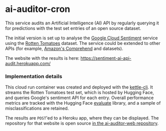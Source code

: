 # ai-auditor-cron

This service audits an Artificial Intelligence (AI) API by regularly querying it for predictions with the test set entries of an open source dataset.

The initial version is set up to analyse the [Google Cloud Sentiment](https://cloud.google.com/natural-language/docs/analyzing-sentiment) service using the [Rotten Tomatoes](https://huggingface.co/datasets/rotten_tomatoes) dataset. The service could be extended to other APIs (for example, [Amazon's Comprehend](https://docs.aws.amazon.com/comprehend/latest/dg/how-sentiment.html) and datasets).

The website with the results is here: https://sentiment-ai-api-audit.herokuapp.com/

### Implementation details

This cloud run container was created and deployed with the [kettle-cli](https://github.com/nlathia/kettle-cli). It streams the Rotten Tomatoes test set, which is hosted by Hugging Face, and queries Google's sentiment API for each entry. Overall performance metrics are tracked with the Hugging Face [evaluate](https://huggingface.co/docs/evaluate/index) library, and a sample of misclassifications are retained.

The results are `POST`'ed to a Heroku app, where they can be displayed. The repository for that website is open source [in the ai-auditor-web repository](https://github.com/nlathia/ai-auditor-web).


